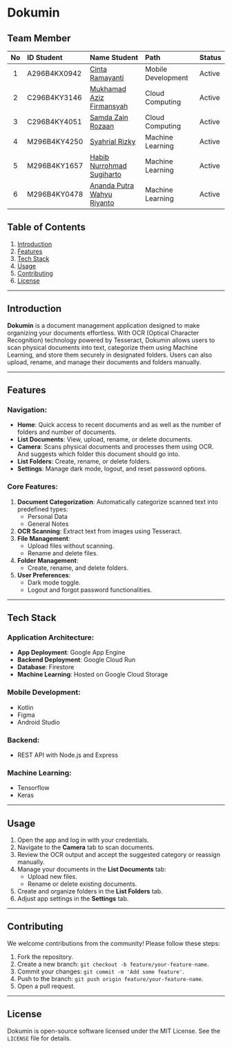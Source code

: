 # Dokumin

## Team Member

| No  | ID Student   | Name Student                                                   | Path               | Status             |
| :-: | :----------- | :------------------------------------------------------------- | :----------------- | :----------------- |
|  1  | A296B4KX0942 | [Cinta Ramayanti](https://github.com/cintarmynti)              | Mobile Development | Active             |
|  2  | C296B4KY3146 | [Mukhamad Aziz Firmansyah](https://github.com/mazizf13)        | Cloud Computing    | Active             |
|  3  | C296B4KY4051 | [Samda Zain Rozaan](https://github.com/samdazain)              | Cloud Computing    | Active             |
|  4  | M296B4KY4250 | [Syahrial Rizky](https://github.com/SyahrialZky)               | Machine Learning   | Active             |
|  5  | M296B4KY1657 | [Habib Nurrohmad Sugiharto](https://github.com/habibNurrohmad) | Machine Learning   | Active             |
|  6  | M296B4KY0478 | [Ananda Putra Wahyu Riyanto](https://github.com/Ndaputtra)     | Machine Learning   | Active             |

## Table of Contents

1. [Introduction](#introduction)
2. [Features](#features)
3. [Tech Stack](#tech-stack)
4. [Usage](#usage)
5. [Contributing](#contributing)
6. [License](#license)

---

## Introduction

**Dokumin** is a document management application designed to make organizing your documents effortless. With OCR (Optical Character Recognition) technology powered by Tesseract, Dokumin allows users to scan physical documents into text, categorize them using Machine Learning, and store them securely in designated folders. Users can also upload, rename, and manage their documents and folders manually.

---

## Features

### Navigation:

-   **Home**: Quick access to recent documents and as well as the number of folders and number of documents.
-   **List Documents**: View, upload, rename, or delete documents.
-   **Camera**: Scans physical documents and processes them using OCR. And suggests which folder this document should go into.
-   **List Folders**: Create, rename, or delete folders.
-   **Settings**: Manage dark mode, logout, and reset password options.

### Core Features:

1. **Document Categorization**: Automatically categorize scanned text into predefined types:
    - Personal Data
    - General Notes
2. **OCR Scanning**: Extract text from images using Tesseract.
3. **File Management**:
    - Upload files without scanning.
    - Rename and delete files.
4. **Folder Management**:
    - Create, rename, and delete folders.
5. **User Preferences**:
    - Dark mode toggle.
    - Logout and forgot password functionalities.

---

## Tech Stack

### Application Architecture:

-   **App Deployment**: Google App Engine
-   **Backend Deployment**: Google Cloud Run
-   **Database**: Firestore
-   **Machine Learning**: Hosted on Google Cloud Storage

### Mobile Development:

-   Kotlin
-   Figma
-   Android Studio

### Backend:

-   REST API with Node.js and Express

### Machine Learning:

-   Tensorflow
-   Keras

---

## Usage

1. Open the app and log in with your credentials.
2. Navigate to the **Camera** tab to scan documents.
3. Review the OCR output and accept the suggested category or reassign manually.
4. Manage your documents in the **List Documents** tab:
    - Upload new files.
    - Rename or delete existing documents.
5. Create and organize folders in the **List Folders** tab.
6. Adjust app settings in the **Settings** tab.

---

## Contributing

We welcome contributions from the community! Please follow these steps:

1. Fork the repository.
2. Create a new branch: `git checkout -b feature/your-feature-name`.
3. Commit your changes: `git commit -m 'Add some feature'`.
4. Push to the branch: `git push origin feature/your-feature-name`.
5. Open a pull request.

---

## License

Dokumin is open-source software licensed under the MIT License. See the `LICENSE` file for details.
